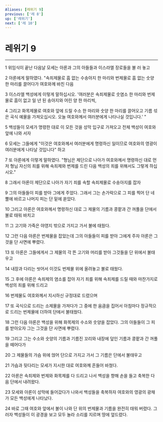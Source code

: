 ```yaml
---
Aliases: [레위기 9]
previous: ['레 8']
up: ['레위기']
next: ['레 10']
---
```

# 레위기 9

***


1 위임식이 끝난 다음날 모세는 아론과 그의 아들들과 이스라엘 장로들을 불 러 놓고 

2 아론에게 말하였다. "속죄제물로 흠 없는 수송아지 한 마리와 번제물로 흠 없는 숫양 한 마리를 끌어다가 여호와께 바친 다음 

3 이스라엘 백성에게 이렇게 말하십시오. '여러분은 속죄제물로 숫염소 한 마리와 번제물로 흠이 없고 일 년 된 송아지와 어린 양 한 마리씩, 

4 그리고 화목제물로 여호와 앞에 드릴 수소 한 마리와 숫양 한 마리를 끌어오고 기름 섞은 곡식 예물을 가져오십시오. 오늘 여호와께서 여러분에게 나타나실 것입니다.' " 

5 백성들이 모세가 명령한 대로 이 모든 것을 성막 입구로 가져오고 전체 백성이 여호와 앞에 나와 서자 

6 모세는 그들에게 "이것은 여호와께서 여러분에게 명령하신 일이므로 여호와의 영광이 여러분에게 나타날 것입니다" 하고 

7 또 아론에게 이렇게 말하였다. "형님은 제단으로 나아가 여호와께서 명령하신 대로 먼저 형님 자신의 죄를 위해 속죄제와 번제를 드린 다음 백성의 죄를 위해서도 그렇게 하십시오." 

8 그래서 아론이 제단으로 나아가 자기 죄를 속할 속죄제물로 수송아지를 잡자 

9 그의 아들들이 피를 받아 그에게 주었다. 그래서 그는 손가락으로 그 피를 찍어 단 네 뿔에 바르고 나머지 피는 단 밑에 쏟았다. 

10 그리고 아론은 여호와께서 명령하신 대로 그 제물의 기름과 콩팥과 간 꺼풀을 단에서 불로 태워 바치고 

11 그 고기와 가죽은 야영지 밖으로 가지고 가서 불에 태웠다. 

12 그런 다음 아론은 번제물을 잡았는데 그의 아들들이 피를 받아 그에게 주자 아론은 그것을 단 사면에 뿌렸다. 

13 또 아론은 그들에게서 그 제물의 각 뜬 고기와 머리를 받아 그것들을 단 위에서 불태우고 

14 내장과 다리는 씻어서 이것도 번제물 위에 올려놓고 불로 태웠다. 

15 그 후에 아론은 속죄제의 염소를 잡아 자기 죄를 위해 속죄제를 드릴 때와 마찬가지로 백성의 죄를 위해 드리고 

16 번제물도 여호와께서 지시하신 규정대로 드렸으며 

17 또 곡식으로 드리는 소제물을 가져다가 그 중에 한 움큼을 집어서 아침마다 정규적으로 드리는 번제물에 더하여 단에서 불태웠다. 

18 그런 다음 아론은 백성을 위해 화목제의 수소와 숫양을 잡았다. 그의 아들들이 그 피를 받아오자 그는 그것을 단 사면에 뿌렸다. 

19 그리고 그는 수소와 숫양의 기름과 기름진 꼬리와 내장에 덮인 기름과 콩팥과 간 꺼풀을 떼어다가 

20 그 제물들의 가슴 위에 얹어 단으로 가지고 가서 그 기름은 단에서 불태우고 

21 가슴과 뒷다리는 모세가 지시한 대로 여호와께 흔들어 바쳤다. 

22 아론은 속죄제와 번제와 화목제를 다 드리고 나서 백성을 향해 손을 들고 축복한 다음 단에서 내려왔다. 

23 모세와 아론이 성막에 들어갔다가 나와서 백성들을 축복하자 여호와의 영광의 광채가 모든 백성에게 나타났다. 

24 바로 그때 여호와 앞에서 불이 나와 단 위의 번제물과 기름을 완전히 태워 버렸다. 그러자 백성들이 이 광경을 보고 모두 놀라 소리를 지르며 땅에 엎드렸다.
